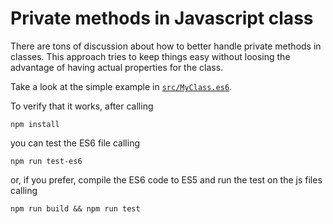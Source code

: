 # Private methods in Javascript class

There are tons of discussion about how to better handle private methods in classes. 
This approach tries to keep things easy without loosing the advantage of having actual properties for the class.

Take a look at the simple example in [`src/MyClass.es6`](src/MyClass.es6).

To verify that it works, after calling

```
npm install
```
you can test the ES6 file calling
```
npm run test-es6
```
or, if you prefer, compile the ES6 code to ES5 and run the test on the js files calling
```
npm run build && npm run test
```
